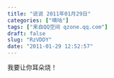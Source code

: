 ```yaml
---
title: "说说 2011年01月29日"
categories: ["嘀咕"]
tags: ["来自QQ空间 qzone.qq.com"]
draft: false
slug: "RzVDDY"
date: "2011-01-29 12:52:57"
---
```


我要让你耳朵烧！
